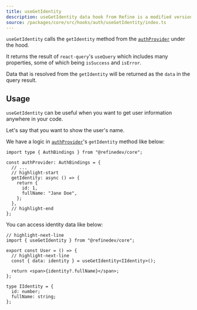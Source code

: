 ```yaml
---
title: useGetIdentity
description: useGetIdentity data hook from Refine is a modified version of react-query's useQuery for retrieving user data
source: /packages/core/src/hooks/auth/useGetIdentity/index.ts
---
```


`useGetIdentity` calls the `getIdentity` method from the [`authProvider`](/docs/core/providers/auth-provider) under the hood.

It returns the result of `react-query`'s `useQuery` which includes many properties, some of which being `isSuccess` and `isError`.

Data that is resolved from the `getIdentity` will be returned as the `data` in the query result.

## Usage

`useGetIdentity` can be useful when you want to get user information anywhere in your code.

Let's say that you want to show the user's name.

We have a logic in [`authProvider`](/docs/core/providers/auth-provider)'s `getIdentity` method like below:

```tsx
import type { AuthBindings } from "@refinedev/core";

const authProvider: AuthBindings = {
  // ...
  // highlight-start
  getIdentity: async () => {
    return {
      id: 1,
      fullName: "Jane Doe",
    };
  },
  // highlight-end
};
```

You can access identity data like below:

```tsx
// highlight-next-line
import { useGetIdentity } from "@refinedev/core";

export const User = () => {
  // highlight-next-line
  const { data: identity } = useGetIdentity<IIdentity>();

  return <span>{identity?.fullName}</span>;
};

type IIdentity = {
  id: number;
  fullName: string;
};
```
